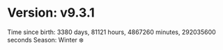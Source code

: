 # Version: v9.3.1
Time since birth: 3380 days, 81121 hours, 4867260 minutes, 292035600 seconds
Season: Winter ❄️
